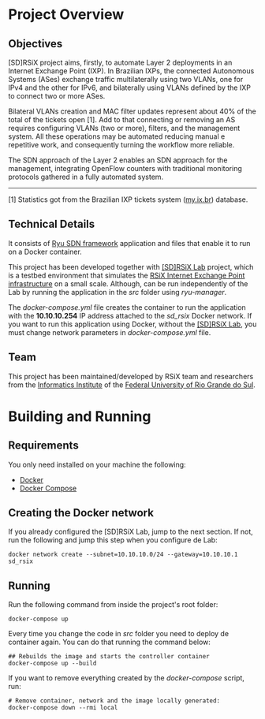 # Project Overview

## Objectives

[SD]RSiX project aims, firstly, to automate Layer 2 deployments in an Internet Exchange Point (IXP). In Brazilian IXPs, the connected Autonomous Systems (ASes) exchange traffic multilaterally using two VLANs, one for IPv4 and the other for IPv6, and bilaterally using VLANs defined by the IXP to connect two or more ASes.

Bilateral VLANs creation and MAC filter updates represent about 40% of the total of the tickets open [1]. Add to that connecting or removing an AS requires configuring VLANs (two or more), filters, and the management system. All these operations may be automated reducing manual e repetitive work, and consequently turning the workflow more reliable.

The SDN approach of the Layer 2 enables an SDN approach for the management, integrating OpenFlow counters with traditional monitoring protocols gathered in a fully automated system.
_____________________________________________

[1] Statistics got from the Brazilian IXP tickets system ([my.ix.br](https://my.ix.br)) database.

## Technical Details

It consists of [Ryu SDN framework](https://osrg.github.io/ryu/) application and files that enable it to run on a Docker container.

This project has been developed together with [\[SD\]RSiX Lab](https://bitbucket.org/sd-rsix/sd-rsix-lab) project, which is a testbed environment that simulates the [RSiX Internet Exchange Point infrastructure](http://ix.br/trafego/pix/rs) on a small scale. Although, can be run independently of the Lab by running the application in the _src_ folder using _ryu-manager_.

The _docker-compose.yml_ file creates the container to run the application with the __10.10.10.254__ IP address attached to the _sd_rsix_ Docker network. If you want to run this application using Docker, without the [\[SD\]RSiX Lab](https://bitbucket.org/sd-rsix/sd-rsix-lab), you must change network parameters in _docker-compose.yml_ file.

## Team

This project has been maintained/developed by RSiX team and researchers from the [Informatics Institute](http://www.inf.ufrgs.br/site/) of the [Federal University of Rio Grande do Sul](http://www.ufrgs.br/english/home).


# Building and Running

## Requirements

You only need installed on your machine the following:

 * [Docker](https://www.docker.com/)
 * [Docker Compose](https://docs.docker.com/compose/)

## Creating the Docker network

If you already configured the [SD]RSiX Lab, jump to the next section. If not, run the following and jump this step when you configure de Lab:

```
docker network create --subnet=10.10.10.0/24 --gateway=10.10.10.1 sd_rsix
```

## Running

Run the following command from inside the project's root folder:

```
docker-compose up
```

Every time you change the code in _src_ folder you need to deploy de container again. You can do that running the command below:

```
## Rebuilds the image and starts the controller container
docker-compose up --build
```

If you want to remove everything created by the _docker-compose_ script, run:

```
# Remove container, network and the image locally generated:
docker-compose down --rmi local
```

